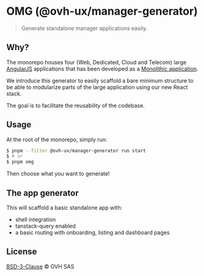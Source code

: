 # OMG (@ovh-ux/manager-generator)

> Generate standalone manager applications easily.

## Why?

The monorepo houses four (Web, Dedicated, Cloud and Telecom) large [AngularJS](https://angularjs.org/) applications that has been developed as a [Monolithic application](https://en.wikipedia.org/wiki/Monolithic_application).

We introduce this generator to easily scaffold a bare minimum structure to be able to modularize parts of the large application using our new React stack.

The goal is to facilitate the reusability of the codebase.

## Usage

At the root of the monorepo, simply run:

```sh
$ pnpm --filter @ovh-ux/manager-generator run start
$ # or
$ pnpm omg
```

Then choose what you want to generate!

## The app generator

This will scaffold a basic standalone app with:

- shell integration
- tanstack-query enabled
- a basic routing with onboarding, listing and dashboard pages

## License

[BSD-3-Clause](https://github.com/ovh/manager/tree/master/LICENSE) © OVH SAS
